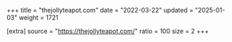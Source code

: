 +++
title = "thejollyteapot.com"
date = "2022-03-22"
updated = "2025-01-03"
weight = 1721

[extra]
source = "https://thejollyteapot.com/"
ratio = 100
size = 2
+++
